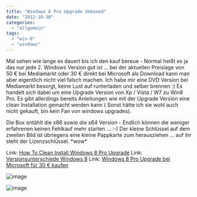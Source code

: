 ```yaml
---
title: "Windows 8 Pro Upgrade Unboxed"
date: "2012-10-30"
categories: 
  - "allgemein"
tags: 
  - "win-8"
  - "windows"
---
```


Mal sehen wie lange es dauert bis ich den kauf bereue - Normal heißt es ja das nur jede 2. Windows Version gut ist ... bei der aktuellen Preislage von 50 € bei Mediamarkt oder 30 € direkt bei Microsoft als Download kann man aber eigentlich nicht viel falsch machen. Ich habe mir eine DVD Version bei Mediamarkt besorgt, keine Lust auf runterladen und selber brennen :) Es handelt sich dabei um eine Upgrade Version von Xp / Vista / W7 zu Win8 Pro. Es gibt allerdings bereits Anleitungen wie mit der Upgrade Version eine clean Installation gemacht werden kann ( Sonst hätte ich sie wohl auch nicht gekauft, bin kein Fan von windows upgrades).

Die Box entählt die x86 sowie die x64 Version - Endlich können die weniger erfahrenen keinen Fehlkauf mehr starten ... :-) Der kleine Schlüssel auf dem zweiten Bild ist übriegens eine kleine Pappkarte zum herausziehen ... auf ihr steht der Lizenzschlüssel. \*wow\*

Link: [How To Clean Install Windows 8 Pro Upgrade](http://pcsupport.about.com/od/windows-8/ss/windows-8-clean-install-part-1.htm "Erklärt, wie die Windows 8 Pro Upgrade Version auf einem nacktem System installiert werden kann") Link: [Versionsunterschiede Windows 8](http://www.windows8pc.de/windows-8-unterschiede-zwischen-den-einzelnen-versionen.html) Link: [Windows 8 Pro Upgrade bei Microsoft für 30 € kaufen](http://windows.microsoft.com/de-DE/windows/buy)

![image](/blog/images/wpid-20121030_115429.jpg "20121030_115429.jpg")

![image](/blog/images/wpid-1351599676854.jpg "1351599676854.jpg")
